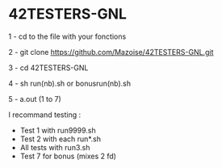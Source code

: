# 42TESTERS-GNL
1 - cd to the file with your fonctions

2 - git clone https://github.com/Mazoise/42TESTERS-GNL.git 

3 - cd 42TESTERS-GNL

4 - sh run(nb).sh or bonusrun(nb).sh

5 - a.out (1 to 7)

I recommand testing :

- Test 1 with run9999.sh
- Test 2 with each run*.sh
- All tests with run3.sh
- Test 7 for bonus (mixes 2 fd)
